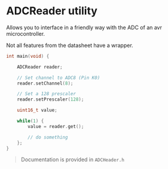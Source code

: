 # ADCReader utility

Allows you to interface in a friendly way with the ADC of an avr microcontroller.

Not all features from the datasheet have a wrapper.

```c
int main(void) {

    ADCReader reader;

    // Set channel to ADC8 (Pin K0)
    reader.setChannel(8);

    // Set a 128 prescaler
    reader.setPrescaler(128);

    uint16_t value;

    while(1) {
        value = reader.get();    

        // do something
    };
}
```

> Documentation is provided in `ADCHeader.h`